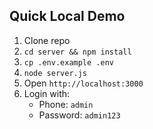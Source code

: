 ## Quick Local Demo

1. Clone repo
2. `cd server && npm install`
3. `cp .env.example .env`
4. `node server.js`
5. Open `http://localhost:3000`
6. Login with:
   - Phone: `admin`
   - Password: `admin123`
